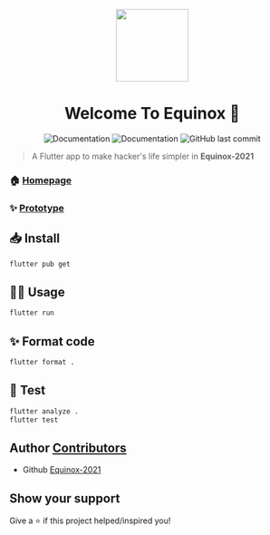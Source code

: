 <p align="center"><img align="center" src="https://github.com/Manas1820/Equinox-2021/blob/main/android/app/src/main/res/mipmap-mdpi/ic_launcher.png" height="128" /></p>
<h1 align="center">Welcome To Equinox 👋</h1>
<p align="center">
  <img alt="Documentation" src="https://img.shields.io/badge/-Flutter-blue?&logo=flutter" />
  <img alt="Documentation" src="https://img.shields.io/badge/-Firebase-blue?&logo=firebase" />
  <img alt="GitHub last commit" src="https://img.shields.io/github/last-commit/Manas1820/Equinox-2021">
</p>

> A Flutter app to make hacker's life simpler in __Equinox-2021__

### 🏠 [Homepage](https://www.equinoxhack.in/)

### ✨ [Prototype](https://www.figma.com/file/QNIFwJ902eYJUMx5fgtCUL/Equinox-app?node-id=0%3A1)

## 📥 Install

```sh
flutter pub get
```

## 👷‍♂️ Usage

```sh
flutter run
```

## ✨ Format code

```sh
flutter format .
```

## 🧪 Test

```sh
flutter analyze .
flutter test
```
  
</details>

## Author [Contributors](https://github.com/Manas1820/Equinox-2021/graphs/contributors)
  
- Github [Equinox-2021](https://github.com/Manas1820/Equinox-2021)


## Show your support 

Give a ⭐️ if this project helped/inspired you!
